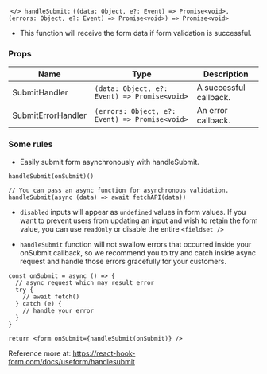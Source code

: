  `</> handleSubmit:` `((data: Object, e?: Event) => Promise<void>, (errors: Object, e?: Event) => Promise<void>) => Promise<void>`

- This function will receive the form data if form validation is successful.

### Props
|Name|Type|Description|
|---|---|---|
|SubmitHandler|`(data: Object, e?: Event) => Promise<void>`|A successful callback.|
|SubmitErrorHandler|`(errors: Object, e?: Event) => Promise<void>`|An error callback.|

### Some rules
- Easily submit form asynchronously with handleSubmit.
```
handleSubmit(onSubmit)()

// You can pass an async function for asynchronous validation.
handleSubmit(async (data) => await fetchAPI(data))
```

- `disabled` inputs will appear as `undefined` values in form values. If you want to prevent users from updating an input and wish to retain the form value, you can use `readOnly` or disable the entire `<fieldset />`
    
- `handleSubmit` function will not swallow errors that occurred inside your onSubmit callback, so we recommend you to try and catch inside async request and handle those errors gracefully for your customers.

```
const onSubmit = async () => {
  // async request which may result error
  try {
    // await fetch()
  } catch (e) {
    // handle your error
  }
}

return <form onSubmit={handleSubmit(onSubmit)} />
```

Reference more at: https://react-hook-form.com/docs/useform/handlesubmit